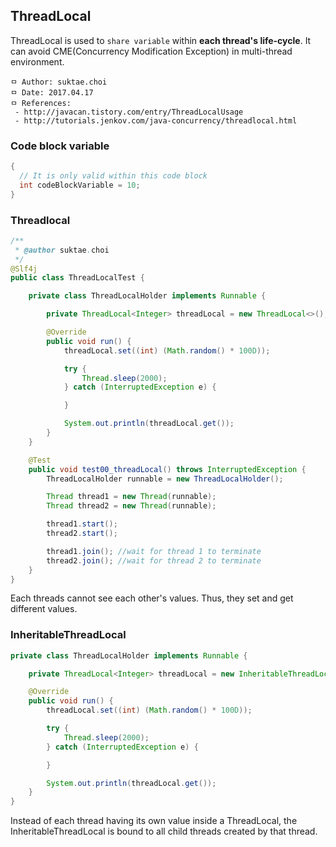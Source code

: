 ## ThreadLocal
ThreadLocal is used to `share variable` within **each thread's life-cycle**. It can avoid CME(Concurrency Modification Exception) in multi-thread environment.

```
ㅁ Author: suktae.choi
ㅁ Date: 2017.04.17
ㅁ References:
 - http://javacan.tistory.com/entry/ThreadLocalUsage
 - http://tutorials.jenkov.com/java-concurrency/threadlocal.html
```

### Code block variable
```java
{
  // It is only valid within this code block
  int codeBlockVariable = 10;  
}
```

### Threadlocal
```java
/**
 * @author suktae.choi
 */
@Slf4j
public class ThreadLocalTest {

    private class ThreadLocalHolder implements Runnable {

        private ThreadLocal<Integer> threadLocal = new ThreadLocal<>();

        @Override
        public void run() {
            threadLocal.set((int) (Math.random() * 100D));

            try {
                Thread.sleep(2000);
            } catch (InterruptedException e) {

            }

            System.out.println(threadLocal.get());
        }
    }

    @Test
    public void test00_threadLocal() throws InterruptedException {
        ThreadLocalHolder runnable = new ThreadLocalHolder();

        Thread thread1 = new Thread(runnable);
        Thread thread2 = new Thread(runnable);

        thread1.start();
        thread2.start();

        thread1.join(); //wait for thread 1 to terminate
        thread2.join(); //wait for thread 2 to terminate
    }
}
```

Each threads cannot see each other's values. Thus, they set and get different values.

### InheritableThreadLocal
```java
private class ThreadLocalHolder implements Runnable {

    private ThreadLocal<Integer> threadLocal = new InheritableThreadLocal<>();

    @Override
    public void run() {
        threadLocal.set((int) (Math.random() * 100D));

        try {
            Thread.sleep(2000);
        } catch (InterruptedException e) {

        }

        System.out.println(threadLocal.get());
    }
}
```

Instead of each thread having its own value inside a ThreadLocal, the InheritableThreadLocal is bound to all child threads created by that thread.
